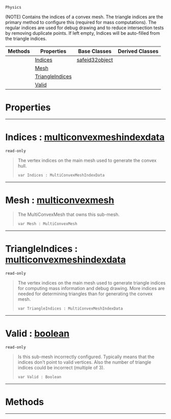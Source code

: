  `Physics`



(NOTE) Contains the indices of a convex mesh. The triangle indices are the primary method to configure this (required for mass computations). The regular indices are used for debug drawing and to reduce intersection tests by removing duplicate points. If left empty, Indices will be auto-filled from the triangle indices.

|Methods|Properties|Base Classes|Derived Classes|
|---|---|---|---|
| |[ Indices](https://github.com/ZilchEngine/ZilchDocs/blob/master/code_reference/class_reference/subconvexmesh.markdown#indices-zilch-engine-docu)|[safeid32object](https://github.com/ZilchEngine/ZilchDocs/blob/master/code_reference/class_reference/safeid32object.markdown)| |
| |[ Mesh](https://github.com/ZilchEngine/ZilchDocs/blob/master/code_reference/class_reference/subconvexmesh.markdown#mesh-zilch-engine-documen)| | |
| |[ TriangleIndices](https://github.com/ZilchEngine/ZilchDocs/blob/master/code_reference/class_reference/subconvexmesh.markdown#triangleindices-zilch-eng)| | |
| |[ Valid](https://github.com/ZilchEngine/ZilchDocs/blob/master/code_reference/class_reference/subconvexmesh.markdown#valid-zilch-engine-docume)| | |


 #  Properties


---  
 #  Indices : [multiconvexmeshindexdata](https://github.com/ZilchEngine/ZilchDocs/blob/master/code_reference/class_reference/multiconvexmeshindexdata.markdown)

 `read-only`

> The vertex indices on the main mesh used to generate the convex hull.
> ``` lang=cpp, name=Nada
> var Indices : MultiConvexMeshIndexData


---  
 #  Mesh : [multiconvexmesh](https://github.com/ZilchEngine/ZilchDocs/blob/master/code_reference/class_reference/multiconvexmesh.markdown)

> The MultiConvexMesh that owns this sub-mesh.
> ``` lang=cpp, name=Nada
> var Mesh : MultiConvexMesh


---  
 #  TriangleIndices : [multiconvexmeshindexdata](https://github.com/ZilchEngine/ZilchDocs/blob/master/code_reference/class_reference/multiconvexmeshindexdata.markdown)

 `read-only`

> The vertex indices on the main mesh used to generate triangle indices for computing mass information and debug drawing. More indices are needed for determining triangles than for generating the convex mesh.
> ``` lang=cpp, name=Nada
> var TriangleIndices : MultiConvexMeshIndexData


---  
 #  Valid : [boolean](https://github.com/ZilchEngine/ZilchDocs/blob/master/code_reference/nada_base_types/boolean.markdown)

 `read-only`

> Is this sub-mesh incorrectly configured. Typically means that the indices don't point to valid vertices. Also the number of triangle indices could be incorrect (multiple of 3).
> ``` lang=cpp, name=Nada
> var Valid : Boolean


---  
 #  Methods


---  
 

 